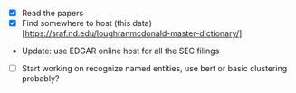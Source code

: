 
- [x] Read the papers
- [x] Find somewhere to host (this data)[https://sraf.nd.edu/loughranmcdonald-master-dictionary/]
 - Update: use EDGAR online host for all the SEC filings
- [ ] Start working on recognize named entities, use bert or basic clustering probably?
